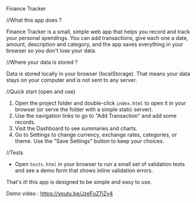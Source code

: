 Finance Tracker


//What this app does ?

Finance Tracker is a small, simple web app that helps you record and track your personal spendings. You can add transactions, give each one a date, amount, description and category, and the app saves everything in your browser so you don't lose your data.

//Where your data is stored ?

Data is stored locally in your browser (localStorage). That means your data stays on your computer and is not sent to any server.

//Quick start (open and use)

1. Open the project folder and double-click `index.html` to open it in your browser (or serve the folder with a simple static server).
2. Use the navigation links to go to "Add Transaction" and add some records.
3. Visit the Dashboard to see summaries and charts.
4. Go to Settings to change currency, exchange rates, categories, or theme. Use the "Save Settings" button to keep your choices.

//Tests

- Open `tests.html` in your browser to run a small set of validation tests and see a demo form that shows inline validation errors.

That's it! this app is designed to be simple and easy to use.


Demo video : https://youtu.be/JzeFuZ7jZy4



